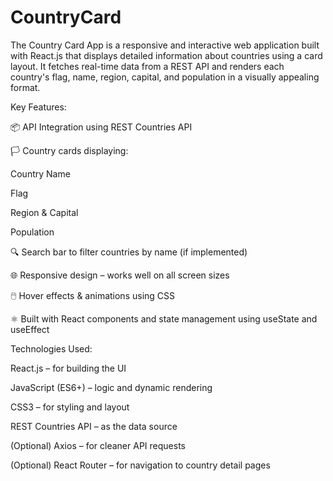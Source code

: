 # CountryCard
The Country Card App is a responsive and interactive web application built with React.js that displays detailed information about countries using a card layout. It fetches real-time data from a REST API and renders each country's flag, name, region, capital, and population in a visually appealing format.

Key Features:

📦 API Integration using REST Countries API

🏳️ Country cards displaying:

Country Name

Flag

Region & Capital

Population

🔍 Search bar to filter countries by name (if implemented)

🌐 Responsive design – works well on all screen sizes

🖱️ Hover effects & animations using CSS

⚛️ Built with React components and state management using useState and useEffect

Technologies Used:

React.js – for building the UI

JavaScript (ES6+) – logic and dynamic rendering

CSS3 – for styling and layout

REST Countries API – as the data source

(Optional) Axios – for cleaner API requests

(Optional) React Router – for navigation to country detail pages
